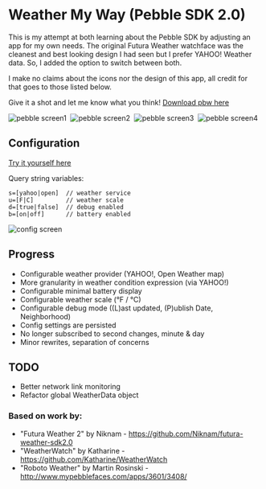 
Weather My Way (Pebble SDK 2.0)
=================================

This is my attempt at both learning about the Pebble SDK by adjusting an app for my own needs. The original Futura Weather watchface was the cleanest and best looking design I had seen but I prefer YAHOO! Weather data. So, I added the option to switch between both. 

I make no claims about the icons nor the design of this app, all credit for that goes to those listed below. 

Give it a shot and let me know what you think! [Download pbw here](https://github.com/jaredbiehler/weather-my-way/releases/download/1.0.2/weather-my-way.pbw)

![pebble screen1](https://raw.githubusercontent.com/jaredbiehler/weather-my-way/master/screenshots/pebble-screenshot1.png)&nbsp;
![pebble screen2](https://raw.githubusercontent.com/jaredbiehler/weather-my-way/master/screenshots/pebble-screenshot2.png)&nbsp;
![pebble screen3](https://raw.githubusercontent.com/jaredbiehler/weather-my-way/master/screenshots/pebble-screenshot3.png)&nbsp;
![pebble screen4](https://raw.githubusercontent.com/jaredbiehler/weather-my-way/master/screenshots/pebble-screenshot4.png)

## Configuration 

[Try it yourself here](http://jaredbiehler.github.io/weather-my-way/config/)

 Query string variables: 
```
s=[yahoo|open]  // weather service
u=[F|C]         // weather scale
d=[true|false]  // debug enabled
b=[on|off]      // battery enabled
```

![config screen](https://raw.githubusercontent.com/jaredbiehler/weather-my-way/master/screenshots/weather-my-way-config.png)

## Progress
 - Configurable weather provider (YAHOO!, Open Weather map)
  - More granularity in weather condition expression (via YAHOO!)
 - Configurable minimal battery display
 - Configurable weather scale (°F / °C)
 - Configurable debug mode ((L)ast updated, (P)ublish Date, Neighborhood)
 - Config settings are persisted 
 - No longer subscribed to second changes, minute & day
 - Minor rewrites, separation of concerns

## TODO
- Better network link monitoring
- Refactor global WeatherData object

### Based on work by:
 - "Futura Weather 2" by Niknam - https://github.com/Niknam/futura-weather-sdk2.0
 - "WeatherWatch" by Katharine - https://github.com/Katharine/WeatherWatch
 - "Roboto Weather" by Martin Rosinski - http://www.mypebblefaces.com/apps/3601/3408/
